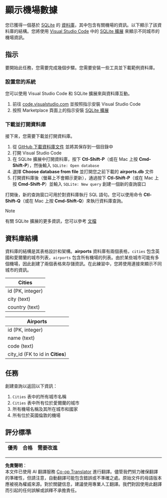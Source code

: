 <!--
CO_OP_TRANSLATOR_METADATA:
{
  "original_hash": "25b37acdfb2452917c1aa2e2ca44317a",
  "translation_date": "2025-10-24T09:53:08+00:00",
  "source_file": "2-Working-With-Data/05-relational-databases/assignment.md",
  "language_code": "mo"
}
-->
# 顯示機場數據

您已獲得一個基於 [SQLite](https://sqlite.org/index.html) 的 [資料庫](https://raw.githubusercontent.com/Microsoft/Data-Science-For-Beginners/main/2-Working-With-Data/05-relational-databases/airports.db)，其中包含有關機場的資訊。以下顯示了該資料庫的結構。您將使用 [Visual Studio Code](https://code.visualstudio.com?WT.mc_id=academic-77958-bethanycheum) 中的 [SQLite 擴展](https://marketplace.visualstudio.com/items?itemName=alexcvzz.vscode-sqlite&WT.mc_id=academic-77958-bethanycheum) 來顯示不同城市的機場資訊。

## 指示

要開始此任務，您需要完成幾個步驟。您需要安裝一些工具並下載範例資料庫。

### 設置您的系統

您可以使用 Visual Studio Code 和 SQLite 擴展來與資料庫互動。

1. 前往 [code.visualstudio.com](https://code.visualstudio.com?WT.mc_id=academic-77958-bethanycheum) 並按照指示安裝 Visual Studio Code
1. 按照 Marketplace 頁面上的指示安裝 [SQLite 擴展](https://marketplace.visualstudio.com/items?itemName=alexcvzz.vscode-sqlite&WT.mc_id=academic-77958-bethanycheum)

### 下載並打開資料庫

接下來，您需要下載並打開資料庫。

1. 從 [GitHub 下載資料庫文件](https://raw.githubusercontent.com/Microsoft/Data-Science-For-Beginners/main/2-Working-With-Data/05-relational-databases/airports.db) 並將其保存到一個目錄中
1. 打開 Visual Studio Code
1. 在 SQLite 擴展中打開資料庫，按下 **Ctl-Shift-P**（或在 Mac 上按 **Cmd-Shift-P**），然後輸入 `SQLite: Open database`
1. 選擇 **Choose database from file** 並打開您之前下載的 **airports.db** 文件
1. 打開資料庫後（螢幕上不會顯示更新），通過按下 **Ctl-Shift-P**（或在 Mac 上按 **Cmd-Shift-P**）並輸入 `SQLite: New query` 創建一個新的查詢窗口

打開後，新的查詢窗口可用於對資料庫執行 SQL 語句。您可以使用命令 **Ctl-Shift-Q**（或在 Mac 上按 **Cmd-Shift-Q**）來執行資料庫查詢。

> [!NOTE] 
> 有關 SQLite 擴展的更多資訊，您可以參考 [文檔](https://marketplace.visualstudio.com/items?itemName=alexcvzz.vscode-sqlite&WT.mc_id=academic-77958-bethanycheum)

## 資料庫結構

資料庫的結構是其表格設計和架構。**airports** 資料庫有兩個表格，`cities` 包含英國和愛爾蘭的城市列表，`airports` 包含所有機場的列表。由於某些城市可能有多個機場，因此創建了兩個表格來存儲資訊。在此練習中，您將使用連接來顯示不同城市的資訊。

| Cities           |
| ---------------- |
| id (PK, integer) |
| city (text)      |
| country (text)   |

| Airports                         |
| -------------------------------- |
| id (PK, integer)                 |
| name (text)                      |
| code (text)                      |
| city_id (FK to id in **Cities**) |

## 任務

創建查詢以返回以下資訊：

1. `Cities` 表中的所有城市名稱
1. `Cities` 表中所有位於愛爾蘭的城市
1. 所有機場名稱及其所在城市和國家
1. 所有位於英國倫敦的機場

## 評分標準

| 優秀       | 合格       | 需要改進       |
| --------- | --------- | ------------- |

---

**免責聲明**：  
本文件已使用 AI 翻譯服務 [Co-op Translator](https://github.com/Azure/co-op-translator) 進行翻譯。儘管我們努力確保翻譯的準確性，但請注意，自動翻譯可能包含錯誤或不準確之處。原始文件的母語版本應被視為權威來源。對於關鍵信息，建議使用專業人工翻譯。我們對因使用此翻譯而引起的任何誤解或誤釋不承擔責任。